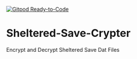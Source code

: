 [![Gitpod Ready-to-Code](https://img.shields.io/badge/Gitpod-Ready--to--Code-blue?logo=gitpod)](https://gitpod.io/#https://github.com/matt81093/Sheltered-Save-Crypter) 

# Sheltered-Save-Crypter
Encrypt and Decrypt Sheltered Save Dat Files
